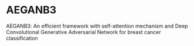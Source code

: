 # AEGANB3
AEGANB3: An efficient framework with self-attention mechanism and Deep Convolutional Generative Adversarial Network for breast cancer classification
